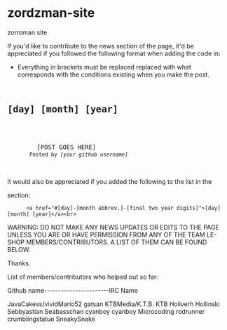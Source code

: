 # zordzman-site
zorroman site

If you'd like to contribute to the news section of the page, it'd be appreciated if you followed the following format when adding the code in:

* Everything in brackets must be replaced replaced with what corresponds with the conditions existing when you make the post.
<pre>
      <h2 id="[day]-[month abbreviation]-[final two year digits]">[day] [month] [year]</h2>
      <div id="news_rectangle">
        [POST GOES HERE]
      <small>Posted by <em>[your github username]</em></small>
      </div>
</pre>

It would also be appreciated if you added the following to the list in the <nav> section:

          <a href="#[day]-[month abbrev.]-[final two year digits]">[day] [month] [year]</a><br>

WARNING: DO NOT MAKE ANY NEWS UPDATES OR EDITS TO THE PAGE UNLESS YOU ARE OR HAVE PERMISSION FROM ANY OF THE TEAM LE-SHOP MEMBERS/CONTRIBUTORS. A LIST OF THEM CAN BE FOUND BELOW.

Thanks.



List of members/contributors who helped out so far:

Github name-----------------------IRC Name

JavaCakess/vividMario52           gatsan
KTBMedia/K.T.B.                   KTB
Holiverh                          Hollinski
Sebbyastian                       Seabasschan
cyanboy                           cyanboy
Microcoding                       rodrunner
crumblingstatue                   SneakySnake
